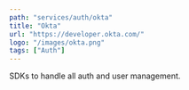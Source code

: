 ```yaml
---
path: "services/auth/okta"
title: "Okta"
url: "https://developer.okta.com/"
logo: "/images/okta.png"
tags: ["Auth"]
---
```


SDKs to handle all auth and user management.
